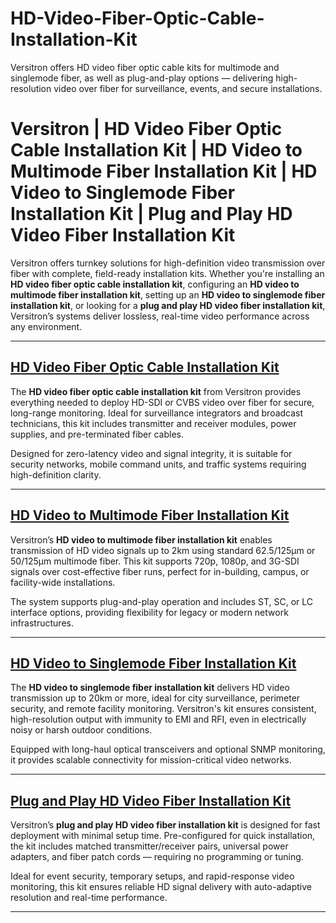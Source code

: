 # HD-Video-Fiber-Optic-Cable-Installation-Kit
Versitron offers HD video fiber optic cable kits for multimode and singlemode fiber, as well as plug-and-play options — delivering high-resolution video over fiber for surveillance, events, and secure installations.
# Versitron | HD Video Fiber Optic Cable Installation Kit | HD Video to Multimode Fiber Installation Kit | HD Video to Singlemode Fiber Installation Kit | Plug and Play HD Video Fiber Installation Kit

Versitron offers turnkey solutions for high-definition video transmission over fiber with complete, field-ready installation kits. Whether you're installing an **HD video fiber optic cable installation kit**, configuring an **HD video to multimode fiber installation kit**, setting up an **HD video to singlemode fiber installation kit**, or looking for a **plug and play HD video fiber installation kit**, Versitron’s systems deliver lossless, real-time video performance across any environment.

---

## [HD Video Fiber Optic Cable Installation Kit](https://www.versitron.com/products/fvmtrha05a-fvmtrha03afvmtrha05a-16channel-digital-fiber-video-multiplexer-2)  
The **HD video fiber optic cable installation kit** from Versitron provides everything needed to deploy HD-SDI or CVBS video over fiber for secure, long-range monitoring. Ideal for surveillance integrators and broadcast technicians, this kit includes transmitter and receiver modules, power supplies, and pre-terminated fiber cables.

Designed for zero-latency video and signal integrity, it is suitable for security networks, mobile command units, and traffic systems requiring high-definition clarity.

---

## [HD Video to Multimode Fiber Installation Kit](https://www.versitron.com/products/fvmtrha03a-fvmtrha03afvmtrha05a-16channel-digital-fiber-video-multiplexer-1)  
Versitron’s **HD video to multimode fiber installation kit** enables transmission of HD video signals up to 2km using standard 62.5/125µm or 50/125µm multimode fiber. This kit supports 720p, 1080p, and 3G-SDI signals over cost-effective fiber runs, perfect for in-building, campus, or facility-wide installations.

The system supports plug-and-play operation and includes ST, SC, or LC interface options, providing flexibility for legacy or modern network infrastructures.

---

## [HD Video to Singlemode Fiber Installation Kit](https://www.versitron.com/products/fvmtrh005a-fvmtrh003afvmtrh005a-16channel-digital-fiber-video-multiplexer-installation-kit-2)  
The **HD video to singlemode fiber installation kit** delivers HD video transmission up to 20km or more, ideal for city surveillance, perimeter security, and remote facility monitoring. Versitron's kit ensures consistent, high-resolution output with immunity to EMI and RFI, even in electrically noisy or harsh outdoor conditions.

Equipped with long-haul optical transceivers and optional SNMP monitoring, it provides scalable connectivity for mission-critical video networks.

---

## [Plug and Play HD Video Fiber Installation Kit](https://www.versitron.com/products/fvmtrh003a-fvmtrh003afvmtrh005a-16channel-digital-fiber-video-multiplexer-installation-kit-1)  
Versitron’s **plug and play HD video fiber installation kit** is designed for fast deployment with minimal setup time. Pre-configured for quick installation, the kit includes matched transmitter/receiver pairs, universal power adapters, and fiber patch cords — requiring no programming or tuning.

Ideal for event security, temporary setups, and rapid-response video monitoring, this kit ensures reliable HD signal delivery with auto-adaptive resolution and real-time performance.

---
